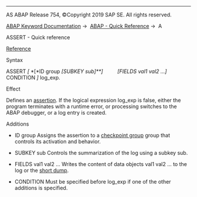   

* * *

AS ABAP Release 754, ©Copyright 2019 SAP SE. All rights reserved.

[ABAP Keyword Documentation](https://help.sap.com/doc/abapdocu_754_index_htm/7.54/en-US/abenabap.htm) →  [ABAP - Quick Reference](https://help.sap.com/doc/abapdocu_754_index_htm/7.54/en-US/abenabap_shortref.htm) →  A

ASSERT - Quick reference

[Reference](https://help.sap.com/doc/abapdocu_754_index_htm/7.54/en-US/abapassert.htm)

Syntax

ASSERT *\[* *\[*ID group *\[*SUBKEY sub*\]**\]*
         *\[*FIELDS val1 val2 ...*\]*
         CONDITION *\]* log\_exp.

Effect

Defines an [assertion](https://help.sap.com/doc/abapdocu_754_index_htm/7.54/en-US/abenassertion_glosry.htm "Glossary Entry"). If the logical expression log\_exp is false, either the program terminates with a runtime error, or processing switches to the ABAP debugger, or a log entry is created.

Additions

-   ID group
    Assigns the assertion to a [checkpoint group](https://help.sap.com/doc/abapdocu_754_index_htm/7.54/en-US/abencheckpoint_group_glosry.htm "Glossary Entry") group that controls its activation and behavior.
    
-   SUBKEY sub
    Controls the summarization of the log using a subkey sub.
    
-   FIELDS val1 val2 ...
    Writes the content of data objects val1 val2 ... to the log or the [short dump](https://help.sap.com/doc/abapdocu_754_index_htm/7.54/en-US/abenshort_dump_glosry.htm "Glossary Entry").
    
-   CONDITION
    Must be specified before log\_exp if one of the other additions is specified.